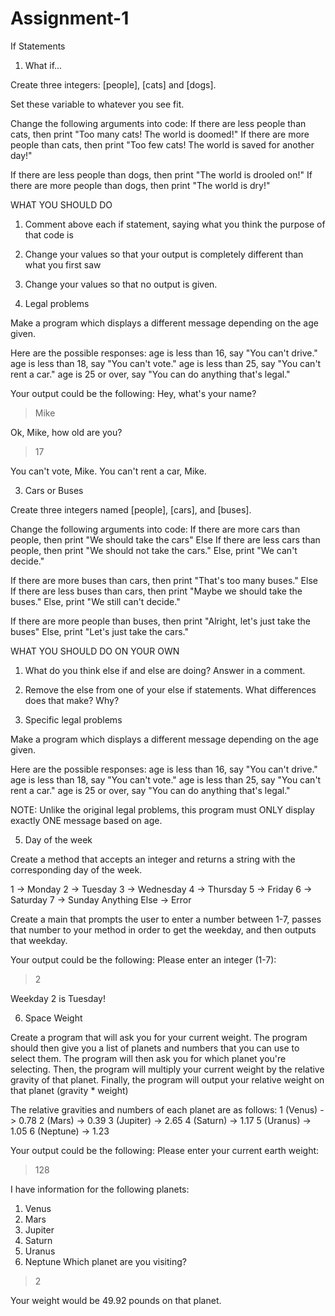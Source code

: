 # Assignment-1
If Statements

1. What if...

Create three integers: [people], [cats] and [dogs].

Set these variable to whatever you see fit.

Change the following arguments into code:
If there are less people than cats, then print "Too many cats! The world is doomed!"
If there are more people than cats, then print "Too few cats! The world is saved for another day!"

If there are less people than dogs, then print "The world is drooled on!"
If there are more people than dogs, then print "The world is dry!"

WHAT YOU SHOULD DO

1. Comment above each if statement, saying what you think the purpose of that code is
2. Change your values so that your output is completely different than what you first saw
3. Change your values so that no output is given.

2. Legal problems

Make a program which displays a different message depending on the age given. 

Here are the possible responses:
age is less than 16, say "You can't drive."
age is less than 18, say "You can't vote."
age is less than 25, say "You can't rent a car."
age is 25 or over, say "You can do anything that's legal."

Your output could be the following:
Hey, what's your name? 
>Mike

Ok, Mike, how old are you? 
>17

You can't vote, Mike.
You can't rent a car, Mike.

3. Cars or Buses

Create three integers named [people], [cars], and [buses].

Change the following arguments into code:
If there are more cars than people, then print "We should take the cars"
Else If there are less cars than people, then print "We should not take the cars."
Else, print "We can't decide."

If there are more buses than cars, then print "That's too many buses."
Else If there are less buses than cars, then print "Maybe we should take the buses."
Else, print "We still can't decide."

If there are more people than buses, then print "Alright, let's just take the buses"
Else, print "Let's just take the cars."

WHAT YOU SHOULD DO ON YOUR OWN
1. What do you think else if and else are doing? Answer in a comment.
2. Remove the else from one of your else if statements. What differences does that make? Why?

4. Specific legal problems

Make a program which displays a different message depending on the age given. 

Here are the possible responses:
age is less than 16, say "You can't drive."
age is less than 18, say "You can't vote."
age is less than 25, say "You can't rent a car."
age is 25 or over, say "You can do anything that's legal."

NOTE: Unlike the original legal problems, this program must ONLY display exactly ONE message based on age.

5. Day of the week

Create a method that accepts an integer and returns a string with the corresponding day of the week.

1 -> Monday
2 -> Tuesday
3 -> Wednesday
4 -> Thursday
5 -> Friday
6 -> Saturday
7 -> Sunday
Anything Else -> Error

Create a main that prompts the user to enter a number between 1-7, passes that number to
your method in order to get the weekday, and then outputs that weekday.

Your output could be the following:
Please enter an integer (1-7):
>2

Weekday 2 is Tuesday!

6. Space Weight

Create a program that will ask you for your current weight.
The program should then give you a list of planets and numbers that you can use to select them.
The program will then ask you for which planet you're selecting.
Then, the program will multiply your current weight by the relative gravity of that planet.
Finally, the program will output your relative weight on that planet (gravity * weight)

The relative gravities and numbers of each planet are as follows:
1 (Venus) -> 0.78
2 (Mars) -> 0.39
3 (Jupiter) -> 2.65
4 (Saturn) -> 1.17
5 (Uranus) -> 1.05
6 (Neptune) -> 1.23

Your output could be the following:
Please enter your current earth weight: 
>128

I have information for the following planets:
1. Venus
2. Mars
3. Jupiter
4. Saturn
5. Uranus
6. Neptune
Which planet are you visiting? 
>2

Your weight would be 49.92 pounds on that planet.
